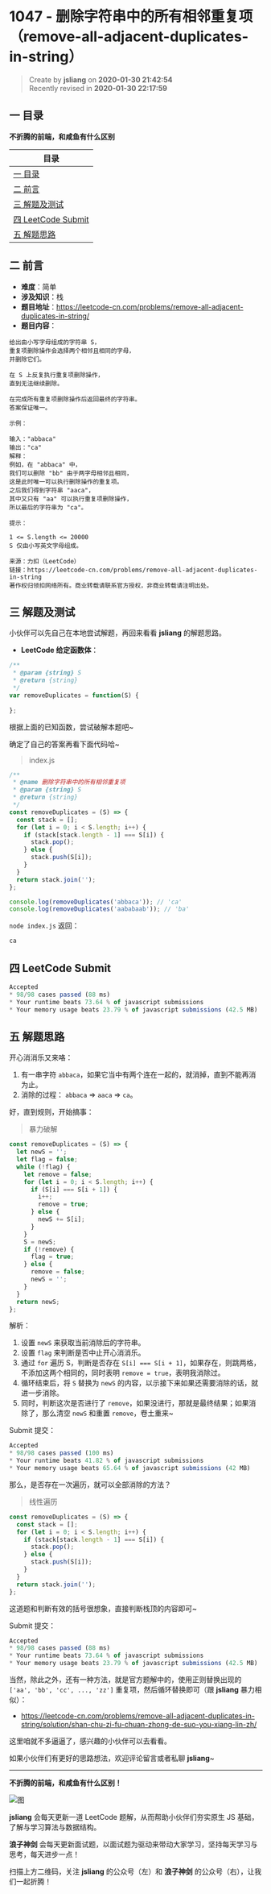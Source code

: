 1047 - 删除字符串中的所有相邻重复项（remove-all-adjacent-duplicates-in-string）
===

> Create by **jsliang** on **2020-01-30 21:42:54**  
> Recently revised in **2020-01-30 22:17:59**

## 一 目录

**不折腾的前端，和咸鱼有什么区别**

| 目录 |
| --- | 
| [一 目录](#chapter-one) | 
| [二 前言](#chapter-two) |
| [三 解题及测试](#chapter-three) |
| [四 LeetCode Submit](#chapter-four) |
| [五 解题思路](#chapter-five) |

## 二 前言



* **难度**：简单
* **涉及知识**：栈
* **题目地址**：https://leetcode-cn.com/problems/remove-all-adjacent-duplicates-in-string/
* **题目内容**：

```
给出由小写字母组成的字符串 S，
重复项删除操作会选择两个相邻且相同的字母，
并删除它们。

在 S 上反复执行重复项删除操作，
直到无法继续删除。

在完成所有重复项删除操作后返回最终的字符串。
答案保证唯一。 

示例：

输入："abbaca"
输出："ca"
解释：
例如，在 "abbaca" 中，
我们可以删除 "bb" 由于两字母相邻且相同，
这是此时唯一可以执行删除操作的重复项。
之后我们得到字符串 "aaca"，
其中又只有 "aa" 可以执行重复项删除操作，
所以最后的字符串为 "ca"。

提示：

1 <= S.length <= 20000
S 仅由小写英文字母组成。

来源：力扣（LeetCode）
链接：https://leetcode-cn.com/problems/remove-all-adjacent-duplicates-in-string
著作权归领扣网络所有。商业转载请联系官方授权，非商业转载请注明出处。
```

## 三 解题及测试



小伙伴可以先自己在本地尝试解题，再回来看看 **jsliang** 的解题思路。

* **LeetCode 给定函数体**：

```js
/**
 * @param {string} S
 * @return {string}
 */
var removeDuplicates = function(S) {
    
};
```

根据上面的已知函数，尝试破解本题吧~

确定了自己的答案再看下面代码哈~

> index.js

```js
/**
 * @name 删除字符串中的所有相邻重复项
 * @param {string} S
 * @return {string}
 */
const removeDuplicates = (S) => {
  const stack = [];
  for (let i = 0; i < S.length; i++) {
    if (stack[stack.length - 1] === S[i]) {
      stack.pop();
    } else {
      stack.push(S[i]);
    }
  }
  return stack.join('');
};

console.log(removeDuplicates('abbaca')); // 'ca'
console.log(removeDuplicates('aababaab')); // 'ba'
```

`node index.js` 返回：

```js
ca
```

## 四 LeetCode Submit



```js
Accepted
* 98/98 cases passed (88 ms)
* Your runtime beats 73.64 % of javascript submissions
* Your memory usage beats 23.79 % of javascript submissions (42.5 MB)
```

## 五 解题思路



开心消消乐又来咯：

1. 有一串字符 `abbaca`，如果它当中有两个连在一起的，就消掉，直到不能再消为止。
2. 消除的过程： `abbaca` => `aaca` => `ca`。

好，直到规则，开始搞事：

> 暴力破解

```js
const removeDuplicates = (S) => {
  let newS = '';
  let flag = false;
  while (!flag) {
    let remove = false;
    for (let i = 0; i < S.length; i++) {
      if (S[i] === S[i + 1]) {
        i++;
        remove = true;
      } else {
        newS += S[i];
      }
    }
    S = newS;
    if (!remove) {
      flag = true;
    } else {
      remove = false;
      newS = '';
    }
  }
  return newS;
};
```

解析：

1. 设置 `newS` 来获取当前消除后的字符串。
2. 设置 `flag` 来判断是否中止开心消消乐。
3. 通过 `for` 遍历 S，判断是否存在 `S[i] === S[i + 1]`，如果存在，则跳两格，不添加这两个相同的，同时表明 `remove = true`，表明我消除过。
4. 循环结束后，将 `S` 替换为 `newS` 的内容，以示接下来如果还需要消除的话，就进一步消除。
5. 同时，判断这次是否进行了 `remove`，如果没进行，那就是最终结果；如果消除了，那么清空 `newS` 和重置 `remove`，卷土重来~

Submit 提交：

```js
Accepted
* 98/98 cases passed (100 ms)
* Your runtime beats 41.82 % of javascript submissions
* Your memory usage beats 65.64 % of javascript submissions (42 MB)
```

那么，是否存在一次遍历，就可以全部消除的方法？

> 线性遍历

```js
const removeDuplicates = (S) => {
  const stack = [];
  for (let i = 0; i < S.length; i++) {
    if (stack[stack.length - 1] === S[i]) {
      stack.pop();
    } else {
      stack.push(S[i]);
    }
  }
  return stack.join('');
};
```

这道题和判断有效的括号很想象，直接判断栈顶的内容即可~

Submit 提交：

```js
Accepted
* 98/98 cases passed (88 ms)
* Your runtime beats 73.64 % of javascript submissions
* Your memory usage beats 23.79 % of javascript submissions (42.5 MB)
```

当然，除此之外，还有一种方法，就是官方题解中的，使用正则替换出现的 `['aa', 'bb', 'cc', ..., 'zz']` 重复项，然后循环替换即可（跟 **jsliang** 暴力相似）：

* https://leetcode-cn.com/problems/remove-all-adjacent-duplicates-in-string/solution/shan-chu-zi-fu-chuan-zhong-de-suo-you-xiang-lin-zh/

这里咱就不多逼逼了，感兴趣的小伙伴可以去看看。

如果小伙伴们有更好的思路想法，欢迎评论留言或者私聊 **jsliang**~

---

**不折腾的前端，和咸鱼有什么区别！**

![图](../../../public-repertory/img/z-index-small.png)

**jsliang** 会每天更新一道 LeetCode 题解，从而帮助小伙伴们夯实原生 JS 基础，了解与学习算法与数据结构。

**浪子神剑** 会每天更新面试题，以面试题为驱动来带动大家学习，坚持每天学习与思考，每天进步一点！

扫描上方二维码，关注 **jsliang** 的公众号（左）和 **浪子神剑** 的公众号（右），让我们一起折腾！

